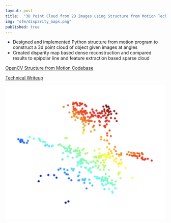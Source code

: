 ```yaml
---
layout: post
title:  "3D Point Cloud from 2D Images using Structure from Motion Techniques"
img: "sfm/disparity_maps.png"
published: true
---
```

- Designed and implemented Python structure from motion program to construct a 3d point cloud of object given images at angles
- Created disparity map based dense reconstruction and compared results to epipolar line and feature extraction based sparse cloud

[OpenCV Structure from Motion Codebase](https://drive.google.com/drive/folders/12hOEW-ht9Dsui_6VJBJEA__oIN5bXW2f)

[Technical Writeup](https://drive.google.com/file/d/1lIDE-ni40zZnvpfPdPf9Nlb22MI1TAiD/view?usp=sharing)

![3dpointcloud](/assets/img/sfm/3d-point-cloud.png)
